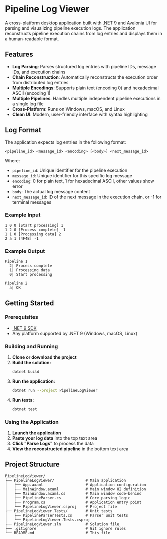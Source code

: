 # Pipeline Log Viewer

A cross-platform desktop application built with .NET 9 and Avalonia UI for parsing and visualizing pipeline execution logs. The application reconstructs pipeline execution chains from log entries and displays them in a human-readable format.

## Features

- **Log Parsing**: Parses structured log entries with pipeline IDs, message IDs, and execution chains
- **Chain Reconstruction**: Automatically reconstructs the execution order from distributed log entries
- **Multiple Encodings**: Supports plain text (encoding 0) and hexadecimal ASCII (encoding 1)
- **Multiple Pipelines**: Handles multiple independent pipeline executions in a single log file
- **Cross-Platform**: Runs on Windows, macOS, and Linux
- **Clean UI**: Modern, user-friendly interface with syntax highlighting

## Log Format

The application expects log entries in the following format:
```
<pipeline_id> <message_id> <encoding> [<body>] <next_message_id>
```

Where:
- `pipeline_id`: Unique identifier for the pipeline execution
- `message_id`: Unique identifier for this specific log message
- `encoding`: 0 for plain text, 1 for hexadecimal ASCII, other values show error
- `body`: The actual log message content
- `next_message_id`: ID of the next message in the execution chain, or -1 for terminal messages

### Example Input
```
1 0 0 [Start processing] 1
1 2 0 [Process complete] -1
1 1 0 [Processing data] 2
2 a 1 [4F4B] -1
```

### Example Output
```
Pipeline 1
  2| Process complete
  1| Processing data
  0| Start processing

Pipeline 2
  a| OK
```

## Getting Started

### Prerequisites

- [.NET 9 SDK](https://dotnet.microsoft.com/download/dotnet/9.0)
- Any platform supported by .NET 9 (Windows, macOS, Linux)

### Building and Running

1. **Clone or download the project**
2. **Build the solution:**
   ```bash
   dotnet build
   ```
3. **Run the application:**
   ```bash
   dotnet run --project PipelineLogViewer
   ```
4. **Run tests:**
   ```bash
   dotnet test
   ```

### Using the Application

1. **Launch the application**
2. **Paste your log data** into the top text area
3. **Click "Parse Logs"** to process the data
4. **View the reconstructed pipeline** in the bottom text area

## Project Structure

```
PipelineLogViewer/
├── PipelineLogViewer/              # Main application
│   ├── App.axaml                   # Application configuration
│   ├── MainWindow.axaml            # Main window UI definition
│   ├── MainWindow.axaml.cs         # Main window code-behind
│   ├── PipelineParser.cs           # Core parsing logic
│   ├── Program.cs                  # Application entry point
│   └── PipelineLogViewer.csproj    # Project file
├── PipelineLogViewer.Tests/        # Unit tests
│   ├── PipelineParserTests.cs      # Parser unit tests
│   └── PipelineLogViewer.Tests.csproj
├── PipelineLogViewer.sln           # Solution file
├── .gitignore                      # Git ignore rules
└── README.md                       # This file
```
